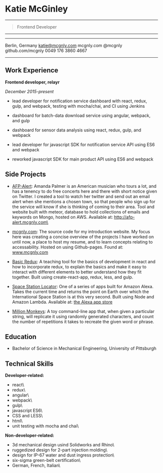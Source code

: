 Katie McGinley
================

----

>	Frontend Developer

----



-------------------     ----------------------------
Berlin, Germany                     katie@mcgnly.com
mcgnly.com                                   @mcgnly
github.com/mcgnly                 0049 176 3860 4667
-------------------     ----------------------------



Work Experience
-------------------            

**Frontend developer, relayr**

*December 2015-present*
	
* lead developer for notification service dashboard with react, redux, gulp, and webpack, testing with mocha/chai, and CI using Jenkins

* dashboard for batch-data download service using angular, webpack, and gulp

* dashboard for sensor data analysis using react, redux, gulp, and webpack

* lead developer for javascript SDK for notification service API using ES6 and webpack

* reworked javascript SDK for main product API using ES6 and webpack


Side Projects
--------------

-	[AFP-Alert](https://github.com/mcgnly/email-keyword): 
	 Amanda Palmer is an American musician who tours a lot, and has a tenency to do free concerts here and there with short notice given on Twitter. I created a tool to watch her twitter and send out an email alert when she mentions a chosen town, so that people who sign up for the service will know if she is thinking of coming to their area. Tool and website built with meteor, database to hold collections of emails and keywords on Mongo, hosted on AWS. Available at: http://afp-alert.mcgnly.com\

-	[mcgnly.com](https://github.com/mcgnly/mcgnly-home):
	The source code for my introduction website. My focus here was creating a concise overview of the projects I have worked on until now, a place to host my resume, and to learn concepts relating to accessability. Hosted on using Github-pages. Found at: www.mcgnly.com

-	[Basic Redux](https://github.com/mcgnly/basic-redux):
	A teaching tool for the basics of development in react and how to incorporate redux, to explain the basics and make it easy to interact with different elements to better understand how they fit together. Built using create-react-app, redux, less, and gulp.

-	[Space Station Locator](https://github.com/mcgnly/alexa-iss):
	One of a series of apps built for Amazon Alexa. Takes the current time and returns the point on Earth over which the International Space Station is at this very second. Built using Node and Amazon Lambda. Available at: [the Alexa app store](https://www.amazon.com/mcgnly-Space-Station/dp/B01MZ2ONRB/ref=sr_1_2?s=digital-skills&ie=UTF8&qid=1486298736&sr=1-2&keywords=mcgnly)

-	[Million Monkeys](https://github.com/mcgnly/million-monkeys):
	A toy command-line app that, when given a particular string, will replicate it using randomly generated characters, and count the number of repetitions it takes to recreate the given word or phrase.


## Education
- Bachelor of Science in Mechanical Engineering, University of Pittsburgh 

## Technical Skills
**Developer-related:**

- react\
- redux\
- angular\
- webpack\
- gulp\
- javascript ES6\
- CSS and LESS\
- html\
- unit testing with mocha and chai\

**Non-developer-related:**

- 3d mechanical design usind Solidworks and Rhino\
- ruggedized design for 2-part injection molding\
- design for IP-67 water and dust ingress protection\
- six-sigma green-belt certification\
- German, French, Italian\

